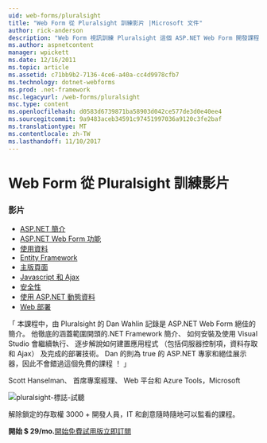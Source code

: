 ```yaml
---
uid: web-forms/pluralsight
title: "Web Form 從 Pluralsight 訓練影片 |Microsoft 文件"
author: rick-anderson
description: "Web Form 視訊訓練 Pluralsight 這個 ASP.NET Web Form 開發課程為您介紹幾個關鍵技術，您需要知道為.NET 供開發..."
ms.author: aspnetcontent
manager: wpickett
ms.date: 12/16/2011
ms.topic: article
ms.assetid: c71bb9b2-7136-4ce6-a40a-cc4d9978cfb7
ms.technology: dotnet-webforms
ms.prod: .net-framework
msc.legacyurl: /web-forms/pluralsight
msc.type: content
ms.openlocfilehash: d0583d6739871ba58903d042ce577de3d0e40ee4
ms.sourcegitcommit: 9a9483aceb34591c97451997036a9120c3fe2baf
ms.translationtype: MT
ms.contentlocale: zh-TW
ms.lasthandoff: 11/10/2017
---
```

<a name="web-forms-video-training-from-pluralsight"></a>Web Form 從 Pluralsight 訓練影片
====================
### <a name="videos"></a>影片

- [ASP.NET 簡介](https://pluralsight.com/training/Player?author=dan-wahlin&name=webforms-01&mode=live&clip=0&course=aspdotnet-webforms4-intro)
- [ASP.NET Web Form 功能](https://pluralsight.com/training/Player?author=dan-wahlin&name=webforms-02&mode=live&clip=0&course=aspdotnet-webforms4-intro)
- [使用資料](https://pluralsight.com/training/Player?author=dan-wahlin&name=webforms-03&mode=live&clip=0&course=aspdotnet-webforms4-intro)
- [Entity Framework](https://pluralsight.com/training/Player?author=dan-wahlin&name=webforms-04&mode=live&clip=0&course=aspdotnet-webforms4-intro)
- [主版頁面](https://pluralsight.com/training/Player?author=dan-wahlin&name=webforms-05&mode=live&clip=0&course=aspdotnet-webforms4-intro)
- [Javascript 和 Ajax](https://pluralsight.com/training/Player?author=dan-wahlin&name=webforms-06&mode=live&clip=0&course=aspdotnet-webforms4-intro)
- [安全性](https://pluralsight.com/training/Player?author=dan-wahlin&name=webforms-07&mode=live&clip=0&course=aspdotnet-webforms4-intro)
- [使用 ASP.NET 動態資料](https://pluralsight.com/training/Player?author=dan-wahlin&name=webforms-08&mode=live&clip=0&course=aspdotnet-webforms4-intro)
- [Web 部署](https://pluralsight.com/training/Player?author=fritz-onion&name=webforms-09&mode=live&clip=0&course=aspdotnet-webforms4-intro)


「 本課程中，由 Pluralsight 的 Dan Wahlin 記錄是 ASP.NET Web Form 絕佳的簡介。 他徹底的涵蓋範圍開頭的.NET Framework 簡介、 如何安裝及使用 Visual Studio 會繼續執行、 逐步解說如何建置應用程式 （包括伺服器控制項，資料存取和 Ajax） 及完成的部署技術。 Dan 的則為 true 的 ASP.NET 專家和絕佳展示器，因此不會錯過這個免費的課程 ！ 」

Scott Hanselman、 首席專案經理、 Web 平台和 Azure Tools，Microsoft


![pluralsight-標誌-試聽](pluralsight/_static/image1.png)

解除鎖定的存取權 3000 + 開發人員，IT 和創意隨時隨地可以監看的課程。

**開始 $ 29/mo.**[開始免費試用版](https://pluralsight.com/microsoft/olt/subscribe/SubscriptionRedirector.aspx?freetrial=true&amp;utm_source=microsoft&amp;utm_medium=sponsored-page&amp;utm_content=webmatrix&amp;utm_campaign=microsoft-sponsored-course)[立即訂閱](https://pluralsight.com/microsoft/OLT/subscriptions.aspx?utm_source=microsoft&amp;utm_medium=sponsored-page&amp;utm_content=webmatrix&amp;utm_campaign=microsoft-sponsored-course)

